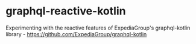 # graphql-reactive-kotlin

Experimenting with the reactive features of ExpediaGroup's graphql-kotlin library - https://github.com/ExpediaGroup/graphql-kotlin
